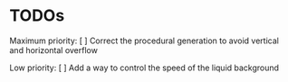 # TODOs

Maximum priority:
[ ] Correct the procedural generation to avoid vertical and horizontal overflow

Low priority:
[ ] Add a way to control the speed of the liquid background